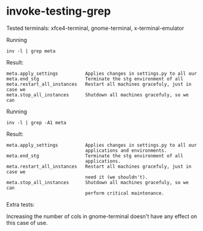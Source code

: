 # invoke-testing-grep

Tested terminals: xfce4-terminal, gnome-terminal, x-terminal-emulator

Running 

    inv -l | grep meta
    
Result:

    meta.apply_settings          Applies changes in settings.py to all our
    meta.end_stg                 Terminate the stg environment of all
    meta.restart_all_instances   Restart all machines gracefuly, just in case we
    meta.stop_all_instances      Shutdown all machines gracefuly, so we can

Running 

    inv -l | grep -A1 meta
    
Result:

    meta.apply_settings          Applies changes in settings.py to all our
                                 applications and environments.
    meta.end_stg                 Terminate the stg environment of all
                                 applications.
    meta.restart_all_instances   Restart all machines gracefuly, just in case we
                                 need it (we shouldn't).
    meta.stop_all_instances      Shutdown all machines gracefuly, so we can
                                 perform critical maintenance.

Extra tests:

Increasing the number of cols in gnome-terminal doesn't have any effect on this case of use.
